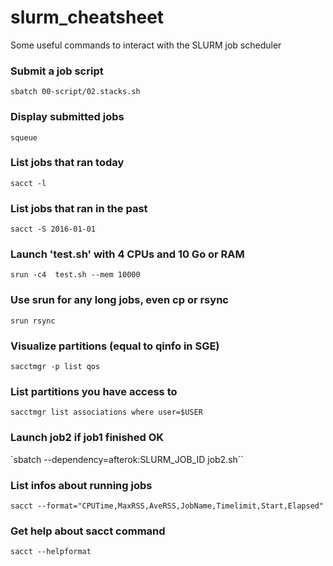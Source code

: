 # slurm_cheatsheet
Some useful commands to interact with the SLURM job scheduler

### Submit a job script
`sbatch 00-script/02.stacks.sh`

### Display submitted jobs
`squeue`

### List jobs that ran today
`sacct -l`

### List jobs that ran in the past
`sacct -S 2016-01-01`

### Launch 'test.sh' with 4 CPUs and 10 Go or RAM
`srun -c4  test.sh --mem 10000`

### Use srun for any long jobs, even cp or rsync
`srun rsync`

### Visualize partitions (equal to qinfo in SGE)
`sacctmgr -p list qos`

### List partitions you have access to
`sacctmgr list associations where user=$USER`

### Launch job2 if job1 finished OK
`sbatch --dependency=afterok:SLURM_JOB_ID job2.sh``

### List infos about running jobs
`sacct --format="CPUTime,MaxRSS,AveRSS,JobName,Timelimit,Start,Elapsed"`

### Get help about sacct command
`sacct --helpformat`
